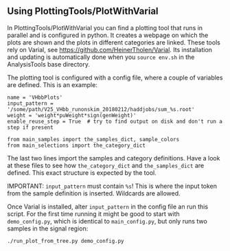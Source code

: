 Using PlottingTools/PlotWithVarial
----------------------------------

In PlottingTools/PlotWithVarial you can find a plotting tool that runs in parallel and is configured in python. It creates a webpage on which the plots are shown and the plots in different categories are linked. These tools rely on Varial, see https://github.com/HeinerTholen/Varial. Its installation and updating is automatically done when you ``source env.sh`` in the AnalysisTools base directory.

The plotting tool is configured with a config file, where a couple of variables are defined. This is an example:

    name = 'VHbbPlots'
    input_pattern = '/some/path/V25_VHbb_runonskim_20180212/haddjobs/sum_%s.root'
    weight = 'weight*puWeight*sign(genWeight)'
    enable_reuse_step = True  # try to find output on disk and don't run a step if present
    
    from main_samples import the_samples_dict, sample_colors
    from main_selections import the_category_dict

The last two lines import the samples and category definitions. Have a look at these files to see how ``the_category_dict`` and ``the_samples_dict`` are defined. This exact structure is expected by the tool.

IMPORTANT: ``input_pattern`` must contain ``%s``! This is where the input token from the sample definition is inserted. Wildcards are allowed.

Once Varial is installed, alter ``input_pattern`` in the config file an run this script. For the first time running it might be good to start with ``demo_config.py``, which is identical to ``main_config.py``, but only runs two samples in the signal region:

    ./run_plot_from_tree.py demo_config.py

